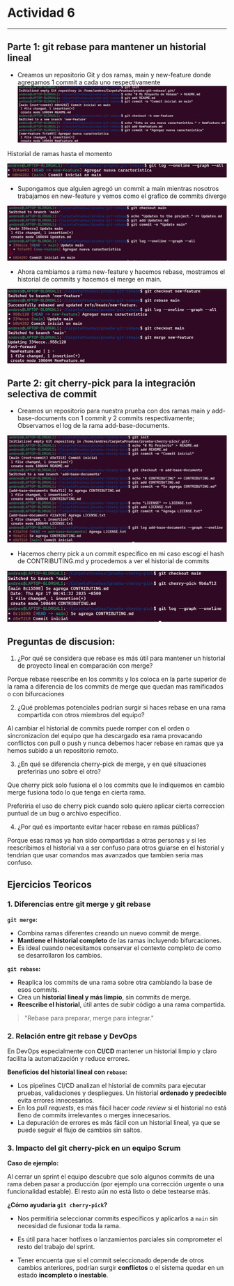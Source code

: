 # Actividad 6
-----
## Parte 1: git rebase para mantener un historial lineal

- Creamos un repositorio Git y dos ramas, main y new-feature donde agregamos 1 commit a cada uno respectivamente
![Imagen 1](ImagenesAct6/1.png)

Historial de ramas hasta el momento

![Imagen 2](ImagenesAct6/2.png)

- Supongamos que alguien agregó un commit a main mientras nosotros trabajamos en new-feature y vemos como el grafico de commits diverge 

![Imagen 3](ImagenesAct6/3.png)

- Ahora cambiamos a rama new-feature y hacemos rebase, mostramos el historial de commits y hacemos el merge en main.

![Imagen 4](ImagenesAct6/4.png)

## Parte 2: git cherry-pick para la integración selectiva de commit

- Creamos un repositorio para nuestra prueba con dos ramas main y add-base-documents con 1 commit y 2 commits respectivamente; Observamos el log de la rama add-base-documents.

![Imagen 5](ImagenesAct6/5.png)

- Hacemos cherry pick a un commit especifico en mi caso escogi el hash de CONTRIBUTING.md y procedemos a ver el historial de commits

![Imagen 6](ImagenesAct6/6.png)

## Preguntas de discusion:
1. ¿Por qué se considera que rebase es más útil para mantener un historial de proyecto lineal en comparación con merge?

Porque rebase reescribe en los commits y los coloca en la parte superior de la rama a diferencia de los commits de merge que quedan mas ramificados o con bifurcaciones 

2. ¿Qué problemas potenciales podrían surgir si haces rebase en una rama compartida con otros miembros del equipo?

Al cambiar el historial de commits puede romper con el orden o sincronizacion del equipo que ha descargado esa rama provacando conflictos con pull o push y nunca debemos hacer rebase en ramas que ya hemos subido a un repositorio remoto.

3. ¿En qué se diferencia cherry-pick de merge, y en qué situaciones preferirías uno sobre el otro?

Que cherry pick solo fusiona el o los commits que le indiquemos en cambio merge fusiona todo lo que tenga en cierta rama.

Preferiria el uso de cherry pick cuando solo quiero aplicar cierta correccion puntual de un bug o archivo especifico. 

4. ¿Por qué es importante evitar hacer rebase en ramas públicas?

Porque esas ramas ya han sido compartidas a otras personas y si les reescribimos el historial va a ser confuso para otros guiarse en el historial y tendrian que usar comandos mas avanzados que tambien seria mas confuso.

## Ejercicios Teoricos

### 1. Diferencias entre git merge y git rebase

**`git merge`:**  
- Combina ramas diferentes creando un nuevo commit de merge.  
- **Mantiene el historial completo** de las ramas incluyendo bifurcaciones.  
- Es ideal cuando necesitamos conservar el contexto completo de como se desarrollaron los cambios.

**`git rebase`:**  
- Reaplica los commits de una rama sobre otra cambiando la base de esos commits.  
- Crea un **historial lineal y más limpio**, sin commits de merge.  
- **Reescribe el historial**, útil antes de subir código a una rama compartida.

> "Rebase para preparar, merge para integrar."

### 2. Relación entre git rebase y DevOps

En DevOps especialmente con **CI/CD** mantener un historial limpio y claro facilita la automatización y reduce errores.

**Beneficios del historial lineal con `rebase`:**
- Los pipelines CI/CD analizan el historial de commits para ejecutar pruebas, validaciones y despliegues. Un historial **ordenado y predecible** evita errores innecesarios.
- En los *pull requests*, es más fácil hacer *code review* si el historial no está lleno de commits irrelevantes o merges innecesarios.
- La depuración de errores es más fácil con un historial lineal, ya que se puede seguir el flujo de cambios sin saltos.


### 3. Impacto del git cherry-pick en un equipo Scrum
**Caso de ejemplo:**

Al cerrar un sprint el equipo descubre que solo algunos commits de una rama deben pasar a producción (por ejemplo una corrección urgente o una funcionalidad estable). El resto aún no está listo o debe testearse más.

**¿Cómo ayudaria `git cherry-pick`?**  
- Nos permitiria seleccionar commits específicos y aplicarlos a `main` sin necesidad de fusionar toda la rama.
- Es útil para hacer hotfixes o lanzamientos parciales sin comprometer el resto del trabajo del sprint.

- Tener encuenta que si el commit seleccionado depende de otros cambios anteriores, podrían surgir **conflictos** o el sistema quedar en un estado **incompleto o inestable**.

